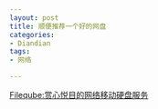 ```yaml
---
layout: post
title: 顺便推荐一个好的网盘
categories:
- Diandian
tags:
- 网络

---
```

<a href="http://www.showeb20.com/?p=976" title="Article-Link (Permalink)">Fileqube:赏心悦目的网络移动硬盘服务</a>